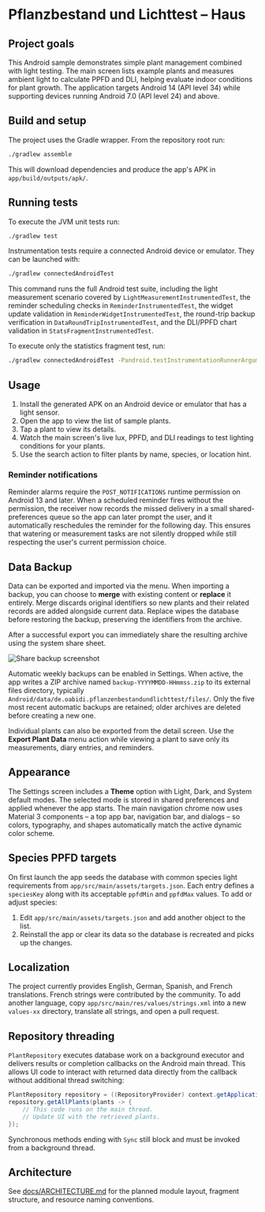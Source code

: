# Pflanzbestand und Lichttest – Haus

## Project goals

This Android sample demonstrates simple plant management combined with light testing. The main
screen lists example plants and measures ambient light to calculate PPFD and DLI, helping evaluate
indoor conditions for plant growth. The application targets Android 14 (API level 34) while
supporting devices running Android 7.0 (API level 24) and above.

## Build and setup

The project uses the Gradle wrapper. From the repository root run:

```bash
./gradlew assemble
```

This will download dependencies and produce the app's APK in `app/build/outputs/apk/`.

## Running tests

To execute the JVM unit tests run:

```bash
./gradlew test
```

Instrumentation tests require a connected Android device or emulator. They can be launched with:

```bash
./gradlew connectedAndroidTest
```

This command runs the full Android test suite, including the light measurement scenario covered by
`LightMeasurementInstrumentedTest`, the reminder scheduling checks in `ReminderInstrumentedTest`, the
widget update validation in `ReminderWidgetInstrumentedTest`, the round-trip backup verification in
`DataRoundTripInstrumentedTest`, and the DLI/PPFD chart validation in `StatsFragmentInstrumentedTest`.

To execute only the statistics fragment test, run:

```bash
./gradlew connectedAndroidTest -Pandroid.testInstrumentationRunnerArguments.class=de.oabidi.pflanzenbestandundlichttest.StatsFragmentInstrumentedTest
```

## Usage

1. Install the generated APK on an Android device or emulator that has a light sensor.
2. Open the app to view the list of sample plants.
3. Tap a plant to view its details.
4. Watch the main screen's live lux, PPFD, and DLI readings to test lighting conditions for your
   plants.
5. Use the search action to filter plants by name, species, or location hint.

### Reminder notifications

Reminder alarms require the `POST_NOTIFICATIONS` runtime permission on Android 13 and later. When a
scheduled reminder fires without the permission, the receiver now records the missed delivery in a
small shared-preferences queue so the app can later prompt the user, and it automatically
reschedules the reminder for the following day. This ensures that watering or measurement tasks are
not silently dropped while still respecting the user's current permission choice.

## Data Backup

Data can be exported and imported via the menu. When importing a backup, you can choose to **merge**
with existing content or **replace** it entirely. Merge discards original identifiers so new plants
and their related records are added alongside current data. Replace wipes the database before
restoring the backup, preserving the identifiers from the archive.

After a successful export you can immediately share the resulting archive using the system share
sheet.

![Share backup screenshot](docs/share_backup.png)

Automatic weekly backups can be enabled in Settings. When active, the app writes a ZIP archive
named `backup-YYYYMMDD-HHmmss.zip` to its external files directory, typically
`Android/data/de.oabidi.pflanzenbestandundlichttest/files/`. Only the five most recent automatic
backups are retained; older archives are deleted before creating a new one.

Individual plants can also be exported from the detail screen. Use the **Export Plant Data** menu
action while viewing a plant to save only its measurements, diary entries, and reminders.

## Appearance

The Settings screen includes a **Theme** option with Light, Dark, and System default modes. The
selected mode is stored in shared preferences and applied whenever the app starts. The main
navigation chrome now uses Material 3 components – a top app bar, navigation bar, and dialogs – so
colors, typography, and shapes automatically match the active dynamic color scheme.

## Species PPFD targets

On first launch the app seeds the database with common species light requirements from
`app/src/main/assets/targets.json`. Each entry defines a `speciesKey` along with its acceptable
`ppfdMin` and `ppfdMax` values. To add or adjust species:

1. Edit `app/src/main/assets/targets.json` and add another object to the list.
2. Reinstall the app or clear its data so the database is recreated and picks up the changes.

## Localization

The project currently provides English, German, Spanish, and French translations. French strings
were contributed by the community. To add another language, copy `app/src/main/res/values/strings.xml`
into a new `values-xx` directory, translate all strings, and open a pull request.

## Repository threading

`PlantRepository` executes database work on a background executor and delivers
results or completion callbacks on the Android main thread. This allows UI code
to interact with returned data directly from the callback without additional
thread switching:

```java
PlantRepository repository = ((RepositoryProvider) context.getApplicationContext()).getRepository();
repository.getAllPlants(plants -> {
    // This code runs on the main thread.
    // Update UI with the retrieved plants.
});
```

Synchronous methods ending with `Sync` still block and must be invoked from a
background thread.

## Architecture

See [docs/ARCHITECTURE.md](docs/ARCHITECTURE.md) for the planned module layout, fragment structure,
and resource naming conventions.

